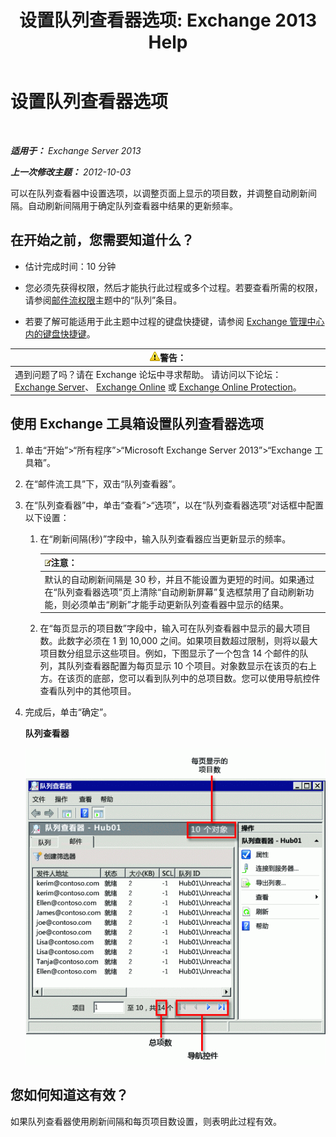 ﻿---
title: '设置队列查看器选项: Exchange 2013 Help'
TOCTitle: 设置队列查看器选项
ms:assetid: 03a9134c-0714-4c13-b286-92bccc7ec05e
ms:mtpsurl: https://technet.microsoft.com/zh-cn/library/Aa995934(v=EXCHG.150)
ms:contentKeyID: 50489847
ms.date: 01/11/2018
mtps_version: v=EXCHG.150
ms.translationtype: HT
---

# 设置队列查看器选项

 

_**适用于：** Exchange Server 2013_

_**上一次修改主题：** 2012-10-03_

可以在队列查看器中设置选项，以调整页面上显示的项目数，并调整自动刷新间隔。自动刷新间隔用于确定队列查看器中结果的更新频率。

## 在开始之前，您需要知道什么？

  - 估计完成时间：10 分钟

  - 您必须先获得权限，然后才能执行此过程或多个过程。若要查看所需的权限，请参阅[邮件流权限](mail-flow-permissions-exchange-2013-help.md)主题中的“队列”条目。

  - 若要了解可能适用于此主题中过程的键盘快捷键，请参阅 [Exchange 管理中心内的键盘快捷键](keyboard-shortcuts-in-the-exchange-admin-center-exchange-online-protection-help.md)。

<table>
<thead>
<tr class="header">
<th><img src="images/JJ898581.warning(EXCHG.150).gif" title="警告" alt="警告" />警告：</th>
</tr>
</thead>
<tbody>
<tr class="odd">
<td>遇到问题了吗？请在 Exchange 论坛中寻求帮助。 请访问以下论坛：<a href="https://go.microsoft.com/fwlink/p/?linkid=60612">Exchange Server</a>、 <a href="https://go.microsoft.com/fwlink/p/?linkid=267542">Exchange Online</a> 或 <a href="https://go.microsoft.com/fwlink/p/?linkid=285351">Exchange Online Protection</a>。</td>
</tr>
</tbody>
</table>


## 使用 Exchange 工具箱设置队列查看器选项

1.  单击“开始”\>“所有程序”\>“Microsoft Exchange Server 2013”\>“Exchange 工具箱”。

2.  在“邮件流工具”下，双击“队列查看器”。

3.  在“队列查看器”中，单击“查看”\>“选项”，以在“队列查看器选项”对话框中配置以下设置：
    
    1.  在“刷新间隔(秒)”字段中，输入队列查看器应当更新显示的频率。
        
        <table>
        <thead>
        <tr class="header">
        <th><img src="images/Bb124558.note(EXCHG.150).gif" title="注意" alt="注意" />注意：</th>
        </tr>
        </thead>
        <tbody>
        <tr class="odd">
        <td>默认的自动刷新间隔是 30 秒，并且不能设置为更短的时间。如果通过在“队列查看器选项”页上清除“自动刷新屏幕”复选框禁用了自动刷新功能，则必须单击“刷新”才能手动更新队列查看器中显示的结果。</td>
        </tr>
        </tbody>
        </table>
    
    2.  在“每页显示的项目数”字段中，输入可在队列查看器中显示的最大项目数。此数字必须在 1 到 10,000 之间。如果项目数超过限制，则将以最大项目数分组显示这些项目。例如，下图显示了一个包含 14 个邮件的队列，其队列查看器配置为每页显示 10 个项目。对象数显示在该页的右上方。在该页的底部，您可以看到队列中的总项目数。您可以使用导航控件查看队列中的其他项目。

4.  完成后，单击“确定”。
    
    **队列查看器**
    
    ![项目超过项目限制的队列查看器](images/Aa995934.e82196e6-002a-4e9e-823d-b244b0bd25e2(EXCHG.150).gif "项目超过项目限制的队列查看器")  

## 您如何知道这有效？

如果队列查看器使用刷新间隔和每页项目数设置，则表明此过程有效。

